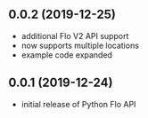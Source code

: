 ## 0.0.2 (2019-12-25)

* additional Flo V2 API support
* now supports multiple locations
* example code expanded

## 0.0.1 (2019-12-24)

* initial release of Python Flo API
